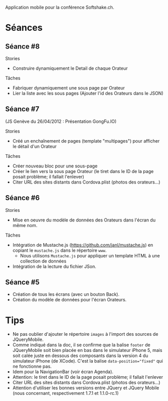 Application mobile pour la conférence Softshake.ch.


# Séances

## Séance #8

Stories

* Construire dynamiquement le Detail de chaque Orateur


Tâches

* Fabriquer dynamiquement une sous page par Orateur
* Lier la liste avec les sous pages (Ajouter l'id des Orateurs dans le JSON)



## Séance #7

(JS Genève du 26/04/2012 : Présentation GongFu.IO)


Stories

* Créé un enchaînement de pages (template "multipages") pour afficher le détail d'un Orateur

Tâches

* Créer nouveau bloc pour une sous-page
* Créer le lien vers la sous page Orateur (le tiret dans le ID de la page posait problème; il fallait l'enlever)
* Citer URL des sites distants dans Cordova.plist (photos des orateurs...)



## Séance #6

Stories

* Mise en oeuvre du modèle de données des Orateurs dans l'écran du même nom.


Tâches

* Intégration de Mustache.js (https://github.com/janl/mustache.js) en copiant le `mustache.js` dans le répertoire `www`.
    * Nous utilisons `Mustache.js` pour appliquer un template HTML à une collection de données
* Intégration de la lecture du fichier JSon.


## Séance #5

* Création de tous les écrans (avec un bouton Back).
* Création du modèle de données pour l'écran Orateurs.


# Tips

* Ne pas oublier d'ajouter le répertoire `images` à l'import des sources de JQueryMobile.
* Comme indiqué dans la doc, il se confirme que la balise `footer` de JQueryMobile soit bien placée en bas dans le simulateur iPhone 5, mais soit calée juste en dessous des composants dans la version 4 du simulateur iPhone (de XCode). C'est la balise `data-position="fixed"` qui ne fonctionne pas.
* Idem pour la NavigationBar (voir écran Agenda).
* Attention: le tiret dans le ID de la page posait problème; il fallait l'enlever
* Citer URL des sites distants dans Cordova.plist (photos des orateurs...)
* Attention d'utiliser les bonnes versions entre JQuery et JQuery Mobile (nous concernant, respectivement 1.7.1 et 1.1.0-rc.1)

